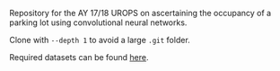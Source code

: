 Repository for the AY 17/18 UROPS on ascertaining the occupancy of a parking lot using convolutional neural networks.

Clone with `--depth 1` to avoid a large `.git` folder.

Required datasets can be found [here](https://drive.google.com/open?id=1_UIeomO1Pn8GsVkRkuybTSo_R3cvOh_-).
